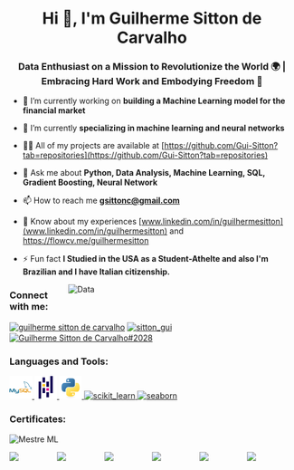 
<h1 align="center">Hi 👋, I'm Guilherme Sitton de Carvalho</h1>
<h3 align="center">Data Enthusiast on a Mission to Revolutionize the World 🌍 | Embracing Hard Work and Embodying Freedom 🚀</h3>



- 🔭 I’m currently working on **building a Machine Learning model for the financial market**

- 🌱 I’m currently **specializing in machine learning and neural networks**

- 👨‍💻 All of my projects are available at [https://github.com/Gui-Sitton?tab=repositories](https://github.com/Gui-Sitton?tab=repositories)

- 💬 Ask me about **Python, Data Analysis, Machine Learning, SQL, Gradient Boosting, Neural Network**

- 📫 How to reach me **gsittonc@gmail.com**

- 📄 Know about my experiences [www.linkedin.com/in/guilhermesitton](www.linkedin.com/in/guilhermesitton) and https://flowcv.me/guilhermesitton

- ⚡ Fun fact **I Studied in the USA as a Student-Athelte and also I'm Brazilian and I have Italian citizenship.**

  <img align="right" alt="Data" width="400" src="https://i.pinimg.com/originals/8b/35/fe/8b35fef55fba1a201c9c7a11d3ec3d64.gif">

<h3 align="left">Connect with me:</h3>
<p align="left">
<a href="https://linkedin.com/in/guilherme sitton de carvalho" target="blank"><img align="center" src="https://raw.githubusercontent.com/rahuldkjain/github-profile-readme-generator/master/src/images/icons/Social/linked-in-alt.svg" alt="guilherme sitton de carvalho" height="30" width="40" /></a>
<a href="https://instagram.com/sitton_gui" target="blank"><img align="center" src="https://raw.githubusercontent.com/rahuldkjain/github-profile-readme-generator/master/src/images/icons/Social/instagram.svg" alt="sitton_gui" height="30" width="40" /></a>
<a href="https://discord.gg/Guilherme Sitton de Carvalho#2028" target="blank"><img align="center" src="https://raw.githubusercontent.com/rahuldkjain/github-profile-readme-generator/master/src/images/icons/Social/discord.svg" alt="Guilherme Sitton de Carvalho#2028" height="30" width="40" /></a>
</p>

<h3 align="left">Languages and Tools:</h3>
<p align="left">  <a href="https://www.mysql.com/" target="_blank" rel="noreferrer"> <img src="https://raw.githubusercontent.com/devicons/devicon/master/icons/mysql/mysql-original-wordmark.svg" alt="mysql" width="40" height="40"/> </a> <a href="https://pandas.pydata.org/" target="_blank" rel="noreferrer"> <img src="https://raw.githubusercontent.com/devicons/devicon/2ae2a900d2f041da66e950e4d48052658d850630/icons/pandas/pandas-original.svg" alt="pandas" width="40" height="40"/> </a> <a href="https://www.python.org" target="_blank" rel="noreferrer"> <img src="https://raw.githubusercontent.com/devicons/devicon/master/icons/python/python-original.svg" alt="python" width="40" height="40"/> </a> <a href="https://scikit-learn.org/" target="_blank" rel="noreferrer"> <img src="https://upload.wikimedia.org/wikipedia/commons/0/05/Scikit_learn_logo_small.svg" alt="scikit_learn" width="40" height="40"/> </a> <a href="https://seaborn.pydata.org/" target="_blank" rel="noreferrer"> <img src="https://seaborn.pydata.org/_images/logo-mark-lightbg.svg" alt="seaborn" width="40" height="40"/> </a> </p>

<h3 align="left">Certificates:</h3>
<p align="left"> <img width="300" alt="Mestre ML" src="https://github.com/Gui-Sitton/Gui-Sitton/assets/132395003/2ddfcc60-42ca-4531-bb53-ae3ce0c24320">
<div style="display: flex; justify-content: space-between;">
  <img src="https://github.com/Gui-Sitton/Gui-Sitton/assets/132395003/16dec2af-4c85-457a-b8ca-0eb410435713" width="300">
  <img src="https://github.com/Gui-Sitton/Gui-Sitton/assets/132395003/6dbe27e9-38e4-4806-8053-627944f4dc8e" width="300">
  <img src="https://github.com/Gui-Sitton/Gui-Sitton/assets/132395003/3808bb7a-346a-44d6-926b-b9440e9bb4e5" width="300">
  <img src="https://github.com/Gui-Sitton/Gui-Sitton/assets/132395003/3808bb7a-346a-44d6-926b-b9440e9bb4e5" width="300">
  <img src="https://github.com/Gui-Sitton/Gui-Sitton/assets/132395003/94b76ce6-22c7-450f-ab68-d99c5804c383" width="300">
  <img src="https://github.com/Gui-Sitton/Gui-Sitton/assets/132395003/24c0bcd5-725b-43d4-8746-8356afaa4ac7" width="300">
</div>
